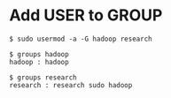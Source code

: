 # Add USER to GROUP
```{bash}
$ sudo usermod -a -G hadoop research

$ groups hadoop
hadoop : hadoop

$ groups research
research : research sudo hadoop
```
